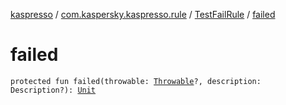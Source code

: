 [kaspresso](../../index.md) / [com.kaspersky.kaspresso.rule](../index.md) / [TestFailRule](index.md) / [failed](./failed.md)

# failed

`protected fun failed(throwable: `[`Throwable`](https://kotlinlang.org/api/latest/jvm/stdlib/kotlin/-throwable/index.html)`?, description: Description?): `[`Unit`](https://kotlinlang.org/api/latest/jvm/stdlib/kotlin/-unit/index.html)
